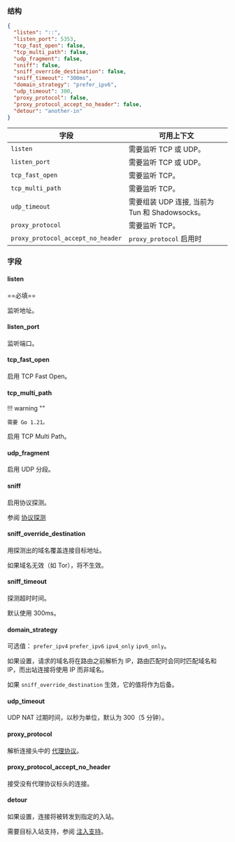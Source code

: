 ### 结构

```json
{
  "listen": "::",
  "listen_port": 5353,
  "tcp_fast_open": false,
  "tcp_multi_path": false,
  "udp_fragment": false,
  "sniff": false,
  "sniff_override_destination": false,
  "sniff_timeout": "300ms",
  "domain_strategy": "prefer_ipv6",
  "udp_timeout": 300,
  "proxy_protocol": false,
  "proxy_protocol_accept_no_header": false,
  "detour": "another-in"
}
```


| 字段                                | 可用上下文                               |
|-----------------------------------|-------------------------------------|
| `listen`                          | 需要监听 TCP 或 UDP。                     |
| `listen_port`                     | 需要监听 TCP 或 UDP。                     |
| `tcp_fast_open`                   | 需要监听 TCP。                           |
| `tcp_multi_path`                  | 需要监听 TCP。                           |
| `udp_timeout`                     | 需要组装 UDP 连接, 当前为 Tun 和 Shadowsocks。 |
| `proxy_protocol`                  | 需要监听 TCP。                           |
| `proxy_protocol_accept_no_header` | `proxy_protocol` 启用时                |

### 字段

#### listen

==必填==

监听地址。

#### listen_port

监听端口。

#### tcp_fast_open

启用 TCP Fast Open。

#### tcp_multi_path

!!! warning ""

    需要 Go 1.21。

启用 TCP Multi Path。

#### udp_fragment

启用 UDP 分段。

#### sniff

启用协议探测。

参阅 [协议探测](/zh/configuration/route/sniff/)

#### sniff_override_destination

用探测出的域名覆盖连接目标地址。

如果域名无效（如 Tor），将不生效。

#### sniff_timeout

探测超时时间。

默认使用 300ms。

#### domain_strategy

可选值： `prefer_ipv4` `prefer_ipv6` `ipv4_only` `ipv6_only`。

如果设置，请求的域名将在路由之前解析为 IP，路由匹配时会同时匹配域名和 IP，而出站连接将使用 IP 而非域名。

如果 `sniff_override_destination` 生效，它的值将作为后备。

#### udp_timeout

UDP NAT 过期时间，以秒为单位，默认为 300（5 分钟）。

#### proxy_protocol

解析连接头中的 [代理协议](https://www.haproxy.org/download/1.8/doc/proxy-protocol.txt)。

#### proxy_protocol_accept_no_header

接受没有代理协议标头的连接。

#### detour

如果设置，连接将被转发到指定的入站。

需要目标入站支持，参阅 [注入支持](/zh/configuration/inbound/#_3)。